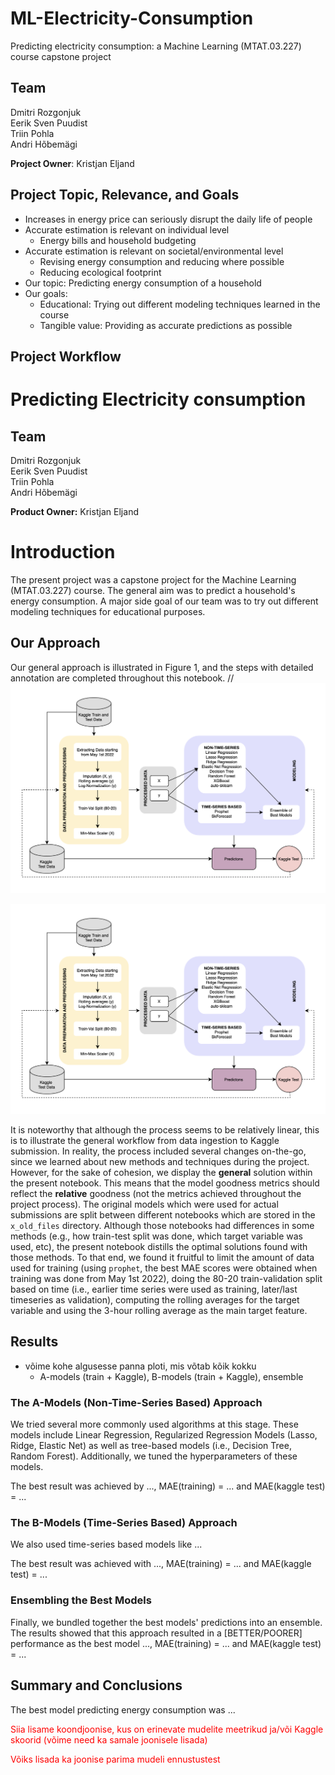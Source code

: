 # ML-Electricity-Consumption
Predicting electricity consumption: a Machine Learning (MTAT.03.227) course capstone project

## Team
Dmitri Rozgonjuk <br>
Eerik Sven Puudist <br>
Triin Pohla <br>
Andri Hõbemägi <br>

**Project Owner**: Kristjan Eljand

## Project Topic, Relevance, and Goals
- Increases in energy price can seriously disrupt the daily life of people
- Accurate estimation is relevant on individual level
  - Energy bills and household budgeting
- Accurate estimation is relevant on societal/environmental level
  - Revising energy consumption and reducing where possible
  - Reducing ecological footprint
- Our topic: Predicting energy consumption of a household
- Our goals:
  - Educational: Trying out different modeling techniques learned in the course
  - Tangible value: Providing as accurate predictions as possible

## Project Workflow
# Predicting Electricity consumption

## Team
Dmitri Rozgonjuk <br>
Eerik Sven Puudist <br>
Triin Pohla  <br>
Andri Hõbemägi <br>

**Product Owner:** Kristjan Eljand

# Introduction
The present project was a capstone project for the Machine Learning (MTAT.03.227) course. The general aim was to predict a household's energy consumption. A major side goal of our team was to try out different modeling techniques for educational purposes.

## Our Approach
Our general approach is illustrated in Figure 1, and the steps with detailed annotation are completed throughout this notebook.
//![](images/ML_project_workflow.png "Figure 1. General Project Workflow")

![Figure 1](https://github.com/qetdr/ML-Electricity-Consumption/blob/main/images/ML_project_workflow.png)

It is noteworthy that although the process seems to be relatively linear, this is to illustrate the general workflow from data ingestion to Kaggle submission. In reality, the process included several changes on-the-go, since we learned about new methods and techniques during the project. However, for the sake of cohesion, we display the **general** solution within the present notebook. This means that the model goodness metrics should reflect the **relative** goodness (not the metrics achieved throughout the project process). The original models which were used for actual submissions are split between different notebooks which are stored in the `x_old_files` directory. Although those notebooks had differences in some methods (e.g., how train-test split was done, which target variable was used, etc), the present notebook distills the optimal solutions found with those methods. To that end, we found it fruitful to limit the amount of data used for training (using `prophet`, the best MAE scores were obtained when training was done from May 1st 2022), doing the 80-20 train-validation split based on time (i.e., earlier time series were used as training, later/last timeseries as validation), computing the rolling averages for the target variable and using the 3-hour rolling average as the main target feature.

## Results
- võime kohe algusesse panna ploti, mis võtab kõik kokku
    - A-models (train + Kaggle), B-models (train + Kaggle), ensemble


### The A-Models (Non-Time-Series Based) Approach
We tried several more commonly used algorithms at this stage. These models include Linear Regression, Regularized Regression Models (Lasso, Ridge, Elastic Net) as well as tree-based models (i.e., Decision Tree, Random Forest). Additionally, we tuned the hyperparameters of these models. 

The best result was achieved by ..., MAE(training) = ... and MAE(kaggle test) = ...


### The B-Models (Time-Series Based) Approach
We also used time-series based models like ...

The best result was achieved with ...,  MAE(training) = ... and MAE(kaggle test) = ...


### Ensembling the Best Models
Finally, we bundled together the best models' predictions into an ensemble. The results showed that this approach resulted in a [BETTER/POORER] performance as the best model ...,  MAE(training) = ... and MAE(kaggle test) = ...


## Summary and Conclusions
The best model predicting energy consumption was ... 


<font color = 'red'> Siia lisame koondjoonise, kus on erinevate mudelite meetrikud ja/või Kaggle skoorid (võime need ka samale joonisele lisada)  </font>

<font color = 'red'> Võiks lisada ka joonise parima mudeli ennustustest </font>


